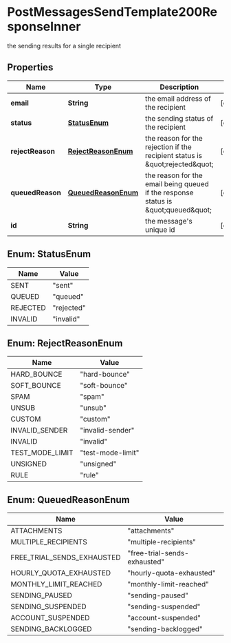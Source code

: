 

# PostMessagesSendTemplate200ResponseInner

the sending results for a single recipient

## Properties

| Name | Type | Description | Notes |
|------------ | ------------- | ------------- | -------------|
|**email** | **String** | the email address of the recipient |  [optional] |
|**status** | [**StatusEnum**](#StatusEnum) | the sending status of the recipient |  [optional] |
|**rejectReason** | [**RejectReasonEnum**](#RejectReasonEnum) | the reason for the rejection if the recipient status is \&quot;rejected\&quot; |  [optional] |
|**queuedReason** | [**QueuedReasonEnum**](#QueuedReasonEnum) | the reason for the email being queued if the response status is \&quot;queued\&quot; |  [optional] |
|**id** | **String** | the message&#39;s unique id |  [optional] |



## Enum: StatusEnum

| Name | Value |
|---- | -----|
| SENT | &quot;sent&quot; |
| QUEUED | &quot;queued&quot; |
| REJECTED | &quot;rejected&quot; |
| INVALID | &quot;invalid&quot; |



## Enum: RejectReasonEnum

| Name | Value |
|---- | -----|
| HARD_BOUNCE | &quot;hard-bounce&quot; |
| SOFT_BOUNCE | &quot;soft-bounce&quot; |
| SPAM | &quot;spam&quot; |
| UNSUB | &quot;unsub&quot; |
| CUSTOM | &quot;custom&quot; |
| INVALID_SENDER | &quot;invalid-sender&quot; |
| INVALID | &quot;invalid&quot; |
| TEST_MODE_LIMIT | &quot;test-mode-limit&quot; |
| UNSIGNED | &quot;unsigned&quot; |
| RULE | &quot;rule&quot; |



## Enum: QueuedReasonEnum

| Name | Value |
|---- | -----|
| ATTACHMENTS | &quot;attachments&quot; |
| MULTIPLE_RECIPIENTS | &quot;multiple-recipients&quot; |
| FREE_TRIAL_SENDS_EXHAUSTED | &quot;free-trial-sends-exhausted&quot; |
| HOURLY_QUOTA_EXHAUSTED | &quot;hourly-quota-exhausted&quot; |
| MONTHLY_LIMIT_REACHED | &quot;monthly-limit-reached&quot; |
| SENDING_PAUSED | &quot;sending-paused&quot; |
| SENDING_SUSPENDED | &quot;sending-suspended&quot; |
| ACCOUNT_SUSPENDED | &quot;account-suspended&quot; |
| SENDING_BACKLOGGED | &quot;sending-backlogged&quot; |



